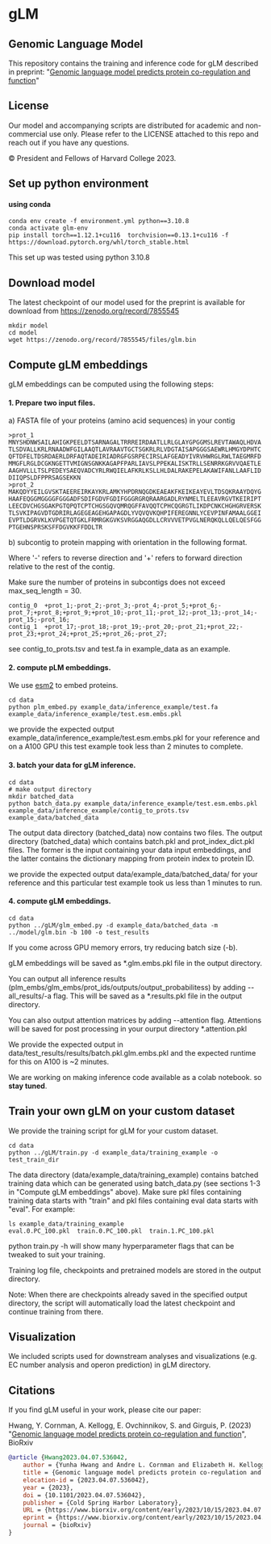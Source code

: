 
# gLM 
## Genomic Language Model
This repository contains the training and inference code for gLM described in preprint: "[Genomic language model predicts protein co-regulation and function](https://www.biorxiv.org/content/10.1101/2023.04.07.536042v3)"

## License
Our model and accompanying scripts are distributed for academic and non-commercial use only. Please refer to the LICENSE attached to this repo and reach out if you have any questions.  

© President and Fellows of Harvard College 2023.


## Set up python environment 
#### using conda
```
conda env create -f environment.yml python==3.10.8
conda activate glm-env
pip install torch==1.12.1+cu116  torchvision==0.13.1+cu116 -f https://download.pytorch.org/whl/torch_stable.html
```
This set up was tested using python 3.10.8

## Download model 
The latest checkpoint of our model used for the preprint is available for download from https://zenodo.org/record/7855545
```
mkdir model 
cd model 
wget https://zenodo.org/record/7855545/files/glm.bin
```

## Compute gLM embeddings 
gLM embeddings can be computed using the following steps:
#### 1. Prepare two input files.

a) FASTA file of your proteins (amino acid sequences) in your contig
```
>prot_1
MNYSHDNWSAILAHIGKPEELDTSARNAGALTRRREIRDAATLLRLGLAYGPGGMSLREVTAWAQLHDVA
TLSDVALLKRLRNAADWFGILAAQTLAVRAAVTGCTSGKRLRLVDGTAISAPGGGSAEWRLHMGYDPHTC
QFTDFELTDSRDAERLDRFAQTADEIRIADRGFGSRPECIRSLAFGEADYIVRVHWRGLRWLTAEGMRFD
MMGFLRGLDCGKNGETTVMIGNSGNKKAGAPFPARLIAVSLPPEKALISKTRLLSENRRKGRVVQAETLE
AAGHVLLLTSLPEDEYSAEQVADCYRLRWQIELAFKRLKSLLHLDALRAKEPELAKAWIFANLLAAFLID
DIIQPSLDFPPRSAGSEKKN
>prot_2
MAKQDYYEILGVSKTAEEREIRKAYKRLAMKYHPDRNQGDKEAEAKFKEIKEAYEVLTDSQKRAAYDQYG
HAAFEQGGMGGGGFGGGADFSDIFGDVFGDIFGGGRGRQRAARGADLRYNMELTLEEAVRGVTKEIRIPT
LEECDVCHGSGAKPGTQPQTCPTCHGSGQVQMRQGFFAVQQTCPHCQGRGTLIKDPCNKCHGHGRVERSK
TLSVKIPAGVDTGDRIRLAGEGEAGEHGAPAGDLYVQVQVKQHPIFEREGNNLYCEVPINFAMAALGGEI
EVPTLDGRVKLKVPGETQTGKLFRMRGKGVKSVRGGAQGDLLCRVVVETPVGLNERQKQLLQELQESFGG
PTGEHNSPRSKSFFDGVKKFFDDLTR
````

b) subcontig to protein mapping with orientation
in the following format. 

Where '-' refers to reverse direction and '+' refers to forward direction relative to the rest of the contig. 

Make sure the number of proteins in subcontigs does not exceed max_seq_length = 30. 
```
contig_0  +prot_1;-prot_2;-prot_3;-prot_4;-prot_5;+prot_6;-prot_7;+prot_8;+prot_9;+prot_10;-prot_11;-prot_12;-prot_13;-prot_14;-prot_15;-prot_16;
contig_1  +prot_17;-prot_18;-prot_19;-prot_20;-prot_21;+prot_22;-prot_23;+prot_24;+prot_25;+prot_26;-prot_27;
```
see contig_to_prots.tsv and test.fa in example_data as an example.

#### 2. compute pLM embeddings. 
We use [esm2](https://github.com/facebookresearch/esm) to embed proteins. 
```
cd data
python plm_embed.py example_data/inference_example/test.fa example_data/inference_example/test.esm.embs.pkl
```
we provide the expected output example_data/inference_example/test.esm.embs.pkl for your reference and on a A100 GPU this test example took less than 2 minutes to complete. 
#### 3. batch your data for gLM inference. 
```
cd data
# make output directory
mkdir batched_data  
python batch_data.py example_data/inference_example/test.esm.embs.pkl example_data/inference_example/contig_to_prots.tsv example_data/batched_data
```
The output data directory (batched_data) now contains two files. The output directory (batched_data) which contains batch.pkl and prot_index_dict.pkl files. The former is the input containing your data input embeddings, and the latter contains the dictionary mapping from protein index to protein ID.

we provide the expected output data/example_data/batched_data/ for your reference and this particular test example took us less than 1 minutes to run. 


#### 4. compute gLM embeddings.
```
cd data
python ../gLM/glm_embed.py -d example_data/batched_data -m ../model/glm.bin -b 100 -o test_results
```
If you come across GPU memory errors, try reducing batch size (-b).

gLM embeddings will be saved as *.glm.embs.pkl file in the output directory. 

You can output all inference results (plm_embs/glm_embs/prot_ids/outputs/output_probabilitess) by adding --all_results/-a flag. This will be saved as a *.results.pkl file in the output directory. 

You can also output attention matrices by adding --attention flag. Attentions will be saved for post processing in your ourput directory *.attention.pkl

We provide the expected output in data/test_results/results/batch.pkl.glm.embs.pkl and the expected runtime for this on A100 is ~2 minutes. 

We are working on making inference code available as a colab notebook. so **stay tuned**. 
## Train your own gLM on your custom dataset
We provide the training script for gLM for your custom dataset. 
```
cd data
python ../gLM/train.py -d example_data/training_example -o test_train_dir
```
The data directory (data/example_data/training_example) contains batched training data which can be generated using batch_data.py (see sections 1-3 in "Compute gLM embeddings" above). Make sure pkl files containing training data starts with "train" and pkl files containing eval data starts with "eval". 
For example: 
```
ls example_data/training_example
eval.0.PC_100.pkl  train.0.PC_100.pkl  train.1.PC_100.pkl
```
python train.py -h will show many hyperparameter flags that can be tweaked to suit your training. 

Training log file, checkpoints and pretrained models are stored in the output directory. 

Note: When there are checkpoints already saved in the specified output directory, the script will automatically load the latest checkpoint and continue training from there. 

## Visualization
We included scripts used for downstream analyses and visualizations (e.g. EC number analysis and operon prediction) in gLM directory. 

## Citations
If you find gLM useful in your work, please cite our paper:

Hwang, Y. Cornman, A. Kellogg, E. Ovchinnikov, S. and Girguis, P. (2023) "[Genomic language model predicts protein co-regulation and function](https://www.biorxiv.org/content/10.1101/2023.04.07.536042v3)", BioRxiv

```bibtex
@article {Hwang2023.04.07.536042,
	author = {Yunha Hwang and Andre L. Cornman and Elizabeth H. Kellogg and Sergey Ovchinnikov and Peter R. Girguis},
	title = {Genomic language model predicts protein co-regulation and function},
	elocation-id = {2023.04.07.536042},
	year = {2023},
	doi = {10.1101/2023.04.07.536042},
	publisher = {Cold Spring Harbor Laboratory},
	URL = {https://www.biorxiv.org/content/early/2023/10/15/2023.04.07.536042},
	eprint = {https://www.biorxiv.org/content/early/2023/10/15/2023.04.07.536042.full.pdf},
	journal = {bioRxiv}
}
```


